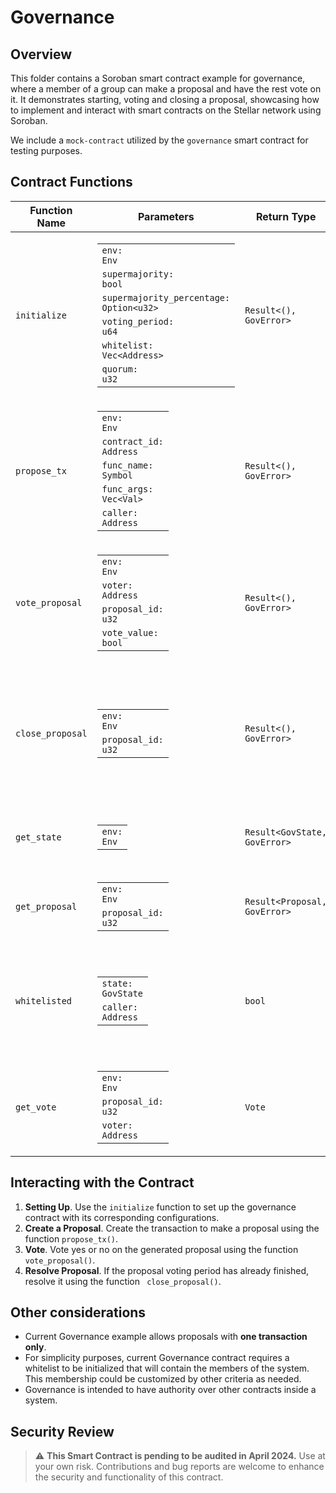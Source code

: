 # Governance

## Overview

This folder contains a Soroban smart contract example for governance, where a member of a group can make a proposal and have the rest vote on it. It demonstrates starting, voting and closing a proposal, showcasing how to implement and interact with smart contracts on the Stellar network using Soroban.

We include a `mock-contract` utilized by the `governance` smart contract for testing purposes.

## Contract Functions

| Function Name    | Parameters                                                                                                                       | Return Type          | Description                                                                                                                  |
|------------------|----------------------------------------------------------------------------------------------------------------------------------|----------------------|------------------------------------------------------------------------------------------------------------------------------|
| `initialize`     | <table><tbody><tr><td><code>env: Env</code></td></tr><tr><td><code>supermajority: bool</code></td></tr><tr><td><code>supermajority_percentage: Option&lt;u32&gt;</code></td></tr><tr><td><code>voting_period: u64</code></td></tr><tr><td><code>whitelist: Vec&lt;Address&gt;</code></td></tr><tr><td><code>quorum: u32</code></td></tr></tbody></table> | `Result<(), GovError>` | Sets up the initial state of the governance contract, including supermajority settings and voting period.                    |
| `propose_tx`     | <table><tbody><tr><td><code>env: Env</code></td></tr><tr><td><code>contract_id: Address</code></td></tr><tr><td><code>func_name: Symbol</code></td></tr><tr><td><code>func_args: Vec&lt;Val&gt;</code></td></tr><tr><td><code>caller: Address</code></td></tr></tbody></table>                      | `Result<(), GovError>`             | Allows users to propose a transaction by specifying the target contract, function name, and arguments.                       |
| `vote_proposal`  | <table><tbody><tr><td><code>env: Env</code></td></tr><tr><td><code>voter: Address</code></td></tr><tr><td><code>proposal_id: u32</code></td></tr><tr><td><code>vote_value: bool</code></td></tr></tbody></table>                              | `Result<(), GovError>`             | Enables users to vote on proposals with a `yes` or `no` vote.                                                               |
| `close_proposal` | <table><tbody><tr><td><code>env: Env</code></td></tr><tr><td><code>proposal_id: u32</code></td></tr></tbody></table>                                                                    | `Result<(), GovError>`             | Resolves a vote, checking results and executing the transaction on the target contract if the vote passes the majority rule. |
| `get_state`      | <table><tbody><tr><td><code>env: Env</code></td></tr></tbody></table>                                                                                        | `Result<GovState, GovError>` | Retrieves the current state of the governance system.                                                                        |
| `get_proposal`   | <table><tbody><tr><td><code>env: Env</code></td></tr><tr><td><code>proposal_id: u32</code></td></tr></tbody></table>                                                                    | `Result<Proposal, GovError>`             | Retrieves the state of a proposal matching the proposal id. |
| `whitelisted`    | <table><tbody><tr><td><code>state: GovState</code></td></tr><tr><td><code>caller: Address</code></td></tr></tbody></table>                                                                    | `bool`             | Returns whether the caller of the function is whitelisted in the Governance system or not. |
| `get_vote`       | <table><tbody><tr><td><code>env: Env</code></td></tr><tr><td><code>proposal_id: u32</code></td></tr><tr><td><code>voter: Address</code></td></tr></tbody></table>                                                                    | `Vote`             | Retrieves the state of a Vote for a certain user regarding a specific proposal. |


## Interacting with the Contract

1. **Setting Up**. Use the `initialize` function to set up the governance contract with its corresponding configurations.
2. **Create a Proposal**. Create the transaction to make a proposal using the function `propose_tx()`.
3. **Vote**. Vote yes or no on the generated proposal using the function `vote_proposal()`.
4. **Resolve Proposal**. If the proposal voting period has already finished, resolve it using the function ` close_proposal()`.

## Other considerations 

- Current Governance example allows proposals with **one transaction only**.
- For simplicity purposes, current Governance contract requires a whitelist to be initialized that will contain the members of the system. This membership could be customized by other criteria as needed. 
- Governance is intended to have authority over other contracts inside a system.

## Security Review

> :warning: **This Smart Contract is pending to be audited in April 2024.** Use at your own risk. Contributions and bug reports are welcome to enhance the security and functionality of this contract.

